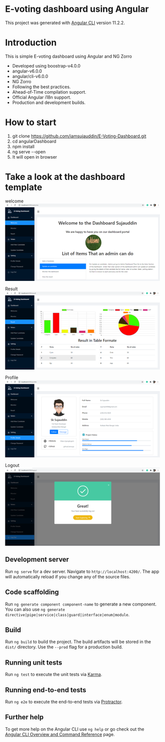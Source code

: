 # E-voting dashboard using Angular

This project was generated with [Angular CLI](https://github.com/angular/angular-cli) version 11.2.2.

# Introduction

This is simple E-voting dashboard using Angular and NG Zorro

- Developed using boostrap-v4.0.0
- angular-v6.0.0
- angular/cli-v6.0.0
- NG Zorro
- Following the best practices.
- Ahead-of-Time compilation support.
- Official Angular i18n support.
- Production and development builds.

# How to start

1. git clone https://github.com/iamsujauddin/E-Voting-Dashboard.git
2. cd angularDashboard
3. npm install
4. ng serve --open
5. It will open [](`http://localhost:4200/`) in browser

# Take a look at the dashboard template

welcome
<img src="image/welcome_ss.png">

Result
<img src="image/result_ss.png">

Profile
<img src="image/profile_ss.png">

Logout
<img src="image/logout_ss.png">

## Development server

Run `ng serve` for a dev server. Navigate to `http://localhost:4200/`. The app will automatically reload if you change any of the source files.

## Code scaffolding

Run `ng generate component component-name` to generate a new component. You can also use `ng generate directive|pipe|service|class|guard|interface|enum|module`.

## Build

Run `ng build` to build the project. The build artifacts will be stored in the `dist/` directory. Use the `--prod` flag for a production build.

## Running unit tests

Run `ng test` to execute the unit tests via [Karma](https://karma-runner.github.io).

## Running end-to-end tests

Run `ng e2e` to execute the end-to-end tests via [Protractor](http://www.protractortest.org/).

## Further help

To get more help on the Angular CLI use `ng help` or go check out the [Angular CLI Overview and Command Reference](https://angular.io/cli) page.
